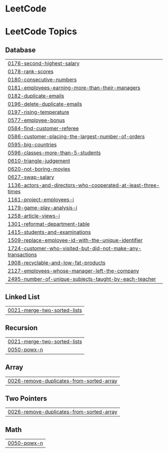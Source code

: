 # LeetCode
<!---LeetCode Topics Start-->
# LeetCode Topics
## Database
|  |
| ------- |
| [0176-second-highest-salary](https://github.com/berkanserbes/LeetCode/tree/master/0176-second-highest-salary) |
| [0178-rank-scores](https://github.com/berkanserbes/LeetCode/tree/master/0178-rank-scores) |
| [0180-consecutive-numbers](https://github.com/berkanserbes/LeetCode/tree/master/0180-consecutive-numbers) |
| [0181-employees-earning-more-than-their-managers](https://github.com/berkanserbes/LeetCode/tree/master/0181-employees-earning-more-than-their-managers) |
| [0182-duplicate-emails](https://github.com/berkanserbes/LeetCode/tree/master/0182-duplicate-emails) |
| [0196-delete-duplicate-emails](https://github.com/berkanserbes/LeetCode/tree/master/0196-delete-duplicate-emails) |
| [0197-rising-temperature](https://github.com/berkanserbes/LeetCode/tree/master/0197-rising-temperature) |
| [0577-employee-bonus](https://github.com/berkanserbes/LeetCode/tree/master/0577-employee-bonus) |
| [0584-find-customer-referee](https://github.com/berkanserbes/LeetCode/tree/master/0584-find-customer-referee) |
| [0586-customer-placing-the-largest-number-of-orders](https://github.com/berkanserbes/LeetCode/tree/master/0586-customer-placing-the-largest-number-of-orders) |
| [0595-big-countries](https://github.com/berkanserbes/LeetCode/tree/master/0595-big-countries) |
| [0596-classes-more-than-5-students](https://github.com/berkanserbes/LeetCode/tree/master/0596-classes-more-than-5-students) |
| [0610-triangle-judgement](https://github.com/berkanserbes/LeetCode/tree/master/0610-triangle-judgement) |
| [0620-not-boring-movies](https://github.com/berkanserbes/LeetCode/tree/master/0620-not-boring-movies) |
| [0627-swap-salary](https://github.com/berkanserbes/LeetCode/tree/master/0627-swap-salary) |
| [1136-actors-and-directors-who-cooperated-at-least-three-times](https://github.com/berkanserbes/LeetCode/tree/master/1136-actors-and-directors-who-cooperated-at-least-three-times) |
| [1161-project-employees-i](https://github.com/berkanserbes/LeetCode/tree/master/1161-project-employees-i) |
| [1179-game-play-analysis-i](https://github.com/berkanserbes/LeetCode/tree/master/1179-game-play-analysis-i) |
| [1258-article-views-i](https://github.com/berkanserbes/LeetCode/tree/master/1258-article-views-i) |
| [1301-reformat-department-table](https://github.com/berkanserbes/LeetCode/tree/master/1301-reformat-department-table) |
| [1415-students-and-examinations](https://github.com/berkanserbes/LeetCode/tree/master/1415-students-and-examinations) |
| [1509-replace-employee-id-with-the-unique-identifier](https://github.com/berkanserbes/LeetCode/tree/master/1509-replace-employee-id-with-the-unique-identifier) |
| [1724-customer-who-visited-but-did-not-make-any-transactions](https://github.com/berkanserbes/LeetCode/tree/master/1724-customer-who-visited-but-did-not-make-any-transactions) |
| [1908-recyclable-and-low-fat-products](https://github.com/berkanserbes/LeetCode/tree/master/1908-recyclable-and-low-fat-products) |
| [2127-employees-whose-manager-left-the-company](https://github.com/berkanserbes/LeetCode/tree/master/2127-employees-whose-manager-left-the-company) |
| [2495-number-of-unique-subjects-taught-by-each-teacher](https://github.com/berkanserbes/LeetCode/tree/master/2495-number-of-unique-subjects-taught-by-each-teacher) |
## Linked List
|  |
| ------- |
| [0021-merge-two-sorted-lists](https://github.com/berkanserbes/LeetCode/tree/master/0021-merge-two-sorted-lists) |
## Recursion
|  |
| ------- |
| [0021-merge-two-sorted-lists](https://github.com/berkanserbes/LeetCode/tree/master/0021-merge-two-sorted-lists) |
| [0050-powx-n](https://github.com/berkanserbes/LeetCode/tree/master/0050-powx-n) |
## Array
|  |
| ------- |
| [0026-remove-duplicates-from-sorted-array](https://github.com/berkanserbes/LeetCode/tree/master/0026-remove-duplicates-from-sorted-array) |
## Two Pointers
|  |
| ------- |
| [0026-remove-duplicates-from-sorted-array](https://github.com/berkanserbes/LeetCode/tree/master/0026-remove-duplicates-from-sorted-array) |
## Math
|  |
| ------- |
| [0050-powx-n](https://github.com/berkanserbes/LeetCode/tree/master/0050-powx-n) |
<!---LeetCode Topics End-->